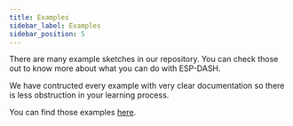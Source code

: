 ```yaml
---
title: Examples
sidebar_label: Examples
sidebar_position: 5
---
```


There are many example sketches in our repository. You can check those out to know more about what you can do with ESP-DASH.


We have contructed every example with very clear documentation so there is less obstruction in your learning process.


You can find those examples [here](https://github.com/ayushsharma82/ESP-DASH/tree/master/examples).
